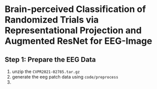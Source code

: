 # Brain-perceived Classification of Randomized Trials via Representational Projection and Augmented ResNet for EEG-Image


## Step 1: Prepare the EEG Data

1. unzip the `CVPR2021-02785.tar.gz`
2. generate the eeg patch data using `code/preprocess`
3.    